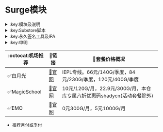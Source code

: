 # Surge模块    

<details>
   <summary>:key:模块及说明</summary>    
   
|:octocat:模块|:link:链接|:pushpin:说明|
|--|--|--|
|:white_check_mark:accuweather解锁|[:link:链接地址](https://raw.githubusercontent.com/deezertidal/shadowrocket-rules/main/modules/accu.module)|天气app
|:white_check_mark:AdBlock|[:link:链接地址](https://raw.githubusercontent.com/deezertidal/shadowrocket-rules/main/modules/AdBlock.module)|整体去广告
|:white_check_mark:alarmy|[:link:链接地址](https://raw.githubusercontent.com/deezertidal/shadowrocket-rules/main/modules/alarmy.module)|使命闹钟
|:white_check_mark:aloha|[:link:链接地址](https://raw.githubusercontent.com/deezertidal/shadowrocket-rules/main/modules/aloha.module)|VPN隐私浏览器
|:white_check_mark:爱美剧|[:link:链接地址](https://raw.githubusercontent.com/deezertidal/shadowrocket-rules/main/modules/amj.module)|影视app 去广告+解锁部分会员功能
|:white_check_mark:Background Eraser|[:link:链接地址](https://raw.githubusercontent.com/deezertidal/shadowrocket-rules/main/modules/aosoft.module)|抠图app
|:white_check_mark:appraven|[:link:链接地址](https://raw.githubusercontent.com/deezertidal/shadowrocket-rules/main/modules/appraven.module)|应用市场
|:white_check_mark:audiomack|[:link:链接地址](https://raw.githubusercontent.com/deezertidal/shadowrocket-rules/main/modules/audiomack.module)|音乐相关app
|:white_check_mark:b612相机|[:link:链接地址](https://raw.githubusercontent.com/deezertidal/shadowrocket-rules/main/modules/b612.module)|相机编辑app
|:white_check_mark:百度云倍速|[:link:链接地址](https://raw.githubusercontent.com/deezertidal/shadowrocket-rules/main/modules/baiducloud.sgmodule)|百度云倍率播放
|:white_check_mark:白描|[:link:链接地址](https://raw.githubusercontent.com/deezertidal/shadowrocket-rules/main/modules/baimiao.module)|OCR扫描app
|:white_check_mark:bazaart|[:link:链接地址](https://raw.githubusercontent.com/deezertidal/shadowrocket-rules/main/modules/bazaart.module)|照片编辑
|:white_check_mark:布丁锁屏|[:link:链接地址](https://raw.githubusercontent.com/deezertidal/shadowrocket-rules/main/modules/bdsp.module)|桌面美化类
|:white_check_mark:bedtime fan|[:link:链接地址](https://raw.githubusercontent.com/deezertidal/shadowrocket-rules/main/modules/bedtime-fan.module)|助眠app
|:white_check_mark:bilibili HD|[:link:链接地址](https://raw.githubusercontent.com/deezertidal/shadowrocket-rules/main/modules/bili.module)|哔哩高清解锁
|:white_check_mark:bilibili NoAD|[:link:链接地址](https://raw.githubusercontent.com/deezertidal/shadowrocket-rules/main/modules/biliad.module)|bilibili去广告
|:white_check_mark:波点音乐|[:link:链接地址](https://raw.githubusercontent.com/deezertidal/shadowrocket-rules/main/modules/Bodian.module)|波点音乐去广告
|:white_check_mark:BOOM|[:link:链接地址](https://raw.githubusercontent.com/deezertidal/shadowrocket-rules/main/modules/boom.module)|音乐均衡器
|:white_check_mark:boxjs|[:link:链接地址](https://raw.githubusercontent.com/deezertidal/shadowrocket-rules/main/modules/boxjs.sgmodule)|含签到脚本
|:white_check_mark:财新文章解锁|[:link:链接地址](https://raw.githubusercontent.com/deezertidal/shadowrocket-rules/main/modules/caixin.module)|财新会员
|:white_check_mark:彩云天气|[:link:链接地址](https://raw.githubusercontent.com/deezertidal/shadowrocket-rules/main/modules/caiyun.module)|彩云天气SVIP
|:white_check_mark:计算器HD|[:link:链接地址](https://raw.githubusercontent.com/deezertidal/shadowrocket-rules/main/modules/calculator.module)|计算器HD会员
|:white_check_mark:扫描全能王|[:link:链接地址](https://raw.githubusercontent.com/deezertidal/shadowrocket-rules/main/modules/camscanner.sgmodule)|扫描全能王会员
|:white_check_mark:克拉壁纸|[:link:链接地址](https://raw.githubusercontent.com/deezertidal/shadowrocket-rules/main/modules/clarity.module)|桌面美化类
|:white_check_mark:colorwidgets|[:link:链接地址](https://raw.githubusercontent.com/deezertidal/shadowrocket-rules/main/modules/colorwidgets.module)|桌面小组件
|:white_check_mark:dailyyoga|[:link:链接地址](https://raw.githubusercontent.com/deezertidal/shadowrocket-rules/main/modules/dailyyoga.module)|每日瑜伽
|:white_check_mark:大蓝鲸|[:link:链接地址](https://raw.githubusercontent.com/deezertidal/shadowrocket-rules/main/modules/dalanjing.module)|视听互动
|:white_check_mark:darkroom|[:link:链接地址](https://raw.githubusercontent.com/deezertidal/shadowrocket-rules/main/modules/darkroom.module)|照片编辑
|❌豆瓣|[:link:链接地址](https://raw.githubusercontent.com/deezertidal/shadowrocket-rules/main/modules/douban.sgmodule)|豆瓣网页播放按钮
|:white_check_mark:读书笔记|[:link:链接地址](https://raw.githubusercontent.com/deezertidal/shadowrocket-rules/main/modules/dsbj.module)|笔记类
|:white_check_mark:第一弹|[:link:链接地址](https://raw.githubusercontent.com/deezertidal/shadowrocket-rules/main/modules/dyd.module)|二次元游戏综合社区
|:white_check_mark:儿哥点点|[:link:链接地址](https://raw.githubusercontent.com/deezertidal/shadowrocket-rules/main/modules/egdd.module)|幼儿类
|:white_check_mark:ellabook|[:link:链接地址](https://raw.githubusercontent.com/deezertidal/shadowrocket-rules/main/modules/ellabook.module)|幼儿类
|:white_check_mark:emby|[:link:链接地址](https://raw.githubusercontent.com/deezertidal/shadowrocket-rules/main/modules/emby.sgmodule)|Emby解锁
|:white_check_mark:emmo|[:link:链接地址](https://raw.githubusercontent.com/deezertidal/shadowrocket-rules/main/modules/emmo.module)|笔记类
|:white_check_mark:fabulous|[:link:链接地址](https://raw.githubusercontent.com/deezertidal/shadowrocket-rules/main/modules/fabulous.module)|健康类
|:white_check_mark:番茄小说|[:link:链接地址](https://raw.githubusercontent.com/deezertidal/shadowrocket-rules/main/modules/fanqie.module)|番茄小说去广告
|:white_check_mark:fantastical|[:link:链接地址](https://raw.githubusercontent.com/deezertidal/shadowrocket-rules/main/modules/fantastical.module)|日历类
|:white_check_mark:fimo|[:link:链接地址](https://raw.githubusercontent.com/deezertidal/shadowrocket-rules/main/modules/fimo.module)|相机类
|:white_check_mark:ft中文网|[:link:链接地址](https://raw.githubusercontent.com/deezertidal/shadowrocket-rules/main/modules/ft.module)|财经类
|:white_check_mark:grammarly|[:link:链接地址](https://raw.githubusercontent.com/deezertidal/shadowrocket-rules/main/modules/grammarly.module)|外语类
|:white_check_mark:grow|[:link:链接地址](https://raw.githubusercontent.com/deezertidal/shadowrocket-rules/main/modules/grow.module)|健康类
|:white_check_mark:烘焙小屋|[:link:链接地址](https://raw.githubusercontent.com/deezertidal/shadowrocket-rules/main/modules/hbxw.module)|食谱类
|:white_check_mark:京东历史价格|[:link:链接地址](https://raw.githubusercontent.com/deezertidal/shadowrocket-rules/main/modules/HistoryPrice.sgmodule)|展开商品名查看历史价格
|:white_check_mark:海豚记账本|[:link:链接地址](https://raw.githubusercontent.com/deezertidal/shadowrocket-rules/main/modules/htjzb.module)|账目类
|:white_check_mark:hyperweb|[:link:链接地址](https://raw.githubusercontent.com/deezertidal/shadowrocket-rules/main/modules/hyperweb.module)|多合一浏览器扩展
|:white_check_mark:ilovepdf|[:link:链接地址](https://raw.githubusercontent.com/deezertidal/shadowrocket-rules/main/modules/ilovepdf.module)|PDF编辑
|:white_check_mark:imuseum|[:link:链接地址](https://raw.githubusercontent.com/deezertidal/shadowrocket-rules/main/modules/imuseum.module)|艺术类
|:white_check_mark:invideo|[:link:链接地址](https://raw.githubusercontent.com/deezertidal/shadowrocket-rules/main/modules/invideo.module)|视频编辑
|:white_check_mark:jibjab|[:link:链接地址](https://raw.githubusercontent.com/deezertidal/shadowrocket-rules/main/modules/jibjab.module)|图片恶搞
|:white_check_mark:句读|[:link:链接地址](https://raw.githubusercontent.com/deezertidal/shadowrocket-rules/main/modules/judou.module)|文学类
|:white_check_mark:kika|[:link:链接地址](https://raw.githubusercontent.com/deezertidal/shadowrocket-rules/main/modules/kika.module)|输入法
|:white_check_mark:酷我音乐|[:link:链接地址](https://raw.githubusercontent.com/deezertidal/shadowrocket-rules/main/modules/kuwo-unlock.sgmodule)|酷我音乐解锁
|:white_check_mark:lightroom|[:link:链接地址](https://raw.githubusercontent.com/deezertidal/shadowrocket-rules/main/modules/lightroom.module)|照片编辑
|:white_check_mark:流利说·阅读|[:link:链接地址](https://raw.githubusercontent.com/deezertidal/shadowrocket-rules/main/modules/lls.module)|外语类
|:white_check_mark:螺蛳大语文|[:link:链接地址](https://raw.githubusercontent.com/deezertidal/shadowrocket-rules/main/modules/lsdyw.module)|学习类
|:white_check_mark:免耽漫画|[:link:链接地址](https://raw.githubusercontent.com/deezertidal/shadowrocket-rules/main/modules/mdmanhua.module)|漫画类
|:white_check_mark:美篇|[:link:链接地址](https://raw.githubusercontent.com/deezertidal/shadowrocket-rules/main/modules/meipian.module)|交友类
|:white_check_mark:meistertask|[:link:链接地址](https://raw.githubusercontent.com/deezertidal/shadowrocket-rules/main/modules/meistertask.module)|任务管理
|:white_check_mark:美图秀秀|[:link:链接地址](https://raw.githubusercontent.com/deezertidal/shadowrocket-rules/main/modules/meituxx.module)|美图秀秀解锁会员
|:white_check_mark:漫画台|[:link:链接地址](https://raw.githubusercontent.com/deezertidal/shadowrocket-rules/main/modules/mht.module)|小程序解锁
|:white_check_mark:mix-camera|[:link:链接地址](https://raw.githubusercontent.com/deezertidal/shadowrocket-rules/main/modules/mix-camera.module)|相机类
|:white_check_mark:马卡龙玩图|[:link:链接地址](https://raw.githubusercontent.com/deezertidal/shadowrocket-rules/main/modules/mklwt.module)|照片编辑
|:white_check_mark:mojo|[:link:链接地址](https://raw.githubusercontent.com/deezertidal/shadowrocket-rules/main/modules/mojo.module)|创意模板
|:white_check_mark:molycam|[:link:链接地址](https://raw.githubusercontent.com/deezertidal/shadowrocket-rules/main/modules/molycam.module)|相机类
|:white_check_mark:musixmatch|[:link:链接地址](https://raw.githubusercontent.com/deezertidal/shadowrocket-rules/main/modules/musixmatch.module)|音乐类
|:white_check_mark:myfitnesspal|[:link:链接地址](https://raw.githubusercontent.com/deezertidal/shadowrocket-rules/main/modules/myfitnesspal.module)|健康类
|:white_check_mark:myplate|[:link:链接地址](https://raw.githubusercontent.com/deezertidal/shadowrocket-rules/main/modules/myplate.module)|健康类
|:white_check_mark:netflix_rating|[:link:链接地址](https://raw.githubusercontent.com/deezertidal/shadowrocket-rules/main/modules/netflix_rating.sgmodule)|奈飞显示豆瓣评分
|:white_check_mark:nicegram|[:link:链接地址](https://raw.githubusercontent.com/deezertidal/shadowrocket-rules/main/modules/nicegram.module)|nicegram会员解锁
|:white_check_mark:notability|[:link:链接地址](https://raw.githubusercontent.com/deezertidal/shadowrocket-rules/main/modules/notability.module)|笔记类
|:white_check_mark:Now冥想|[:link:链接地址](https://raw.githubusercontent.com/deezertidal/shadowrocket-rules/main/modules/now.module)|助眠app
|:white_check_mark:奶由壁纸|[:link:链接地址](https://raw.githubusercontent.com/deezertidal/shadowrocket-rules/main/modules/nybz.module)|桌面美化类
|:white_check_mark:oldroll|[:link:链接地址](https://raw.githubusercontent.com/deezertidal/shadowrocket-rules/main/modules/oldroll.module)|相机类
|:white_check_mark:peak|[:link:链接地址](https://raw.githubusercontent.com/deezertidal/shadowrocket-rules/main/modules/peak.module)|益智类
|:white_check_mark:配音秀|[:link:链接地址](https://raw.githubusercontent.com/deezertidal/shadowrocket-rules/main/modules/peiyinxiu.module)|配音
|:white_check_mark:photomath|[:link:链接地址](https://raw.githubusercontent.com/deezertidal/shadowrocket-rules/main/modules/photomath.module)|学习类
|:white_check_mark:photoshop Express|[:link:链接地址](https://raw.githubusercontent.com/deezertidal/shadowrocket-rules/main/modules/photoshop.module)|PS
|:white_check_mark:piccollage|[:link:链接地址](https://raw.githubusercontent.com/deezertidal/shadowrocket-rules/main/modules/piccollage.module)|照片编辑
|:white_check_mark:picsart|[:link:链接地址](https://raw.githubusercontent.com/deezertidal/shadowrocket-rules/main/modules/picsart.module)|照片编辑
|:white_check_mark:pillow|[:link:链接地址](https://raw.githubusercontent.com/deezertidal/shadowrocket-rules/main/modules/pillow.module)|健康类
|:white_check_mark:pixelcut|[:link:链接地址](https://raw.githubusercontent.com/deezertidal/shadowrocket-rules/main/modules/pixelcut.module)|照片编辑
|:white_check_mark:pocket lists|[:link:链接地址](https://raw.githubusercontent.com/deezertidal/shadowrocket-rules/main/modules/pocketlists.module)|口袋清单
|:white_check_mark:polarr|[:link:链接地址](https://raw.githubusercontent.com/deezertidal/shadowrocket-rules/main/modules/polarr.module)|照片编辑
|:white_check_mark:皮皮虾|[:link:链接地址](https://raw.githubusercontent.com/deezertidal/shadowrocket-rules/main/modules/ppx.module)|皮皮虾去广告
|:white_check_mark:起伏|[:link:链接地址](https://raw.githubusercontent.com/deezertidal/shadowrocket-rules/main/modules/qifu.module)|助眠app
|:white_check_mark:七猫小说|[:link:链接地址](https://raw.githubusercontent.com/deezertidal/shadowrocket-rules/main/modules/qmxs.module)|七猫小说解锁
|:white_check_mark:多重搜索|[:link:链接地址](https://raw.githubusercontent.com/deezertidal/shadowrocket-rules/main/modules/multisearch.module)|使用方法见模块说明
|:white_check_mark:人人视频|[:link:链接地址](https://raw.githubusercontent.com/deezertidal/shadowrocket-rules/main/modules/rrsp.module)|人人视频/多多视频去广告
|:white_check_mark:时光手账|[:link:链接地址](https://raw.githubusercontent.com/deezertidal/shadowrocket-rules/main/modules/sgsz.module)|笔记类
|:white_check_mark:shadowlinkVPN|[:link:链接地址](https://raw.githubusercontent.com/deezertidal/shadowrocket-rules/main/modules/shadowlinkVPN.module)|解锁VIP节点
|:white_check_mark:smallpdf|[:link:链接地址](https://raw.githubusercontent.com/deezertidal/shadowrocket-rules/main/modules/smallpdf.module)|PDF编辑
|:white_check_mark:石墨文档|[:link:链接地址](https://raw.githubusercontent.com/deezertidal/shadowrocket-rules/main/modules/smwd.module)|石墨文档解锁
|:white_check_mark:少年得到|[:link:链接地址](https://raw.githubusercontent.com/deezertidal/shadowrocket-rules/main/modules/sndd.module)|少年得到解锁
|:white_check_mark:soundcloud|[:link:链接地址](https://raw.githubusercontent.com/deezertidal/shadowrocket-rules/main/modules/soundcloud.module)|解锁soundcloud Go+
|:white_check_mark:spotify|[:link:链接地址](https://raw.githubusercontent.com/deezertidal/shadowrocket-rules/main/modules/spotifyVIP.module)|spotify 部分解锁 不能设置超高音质
|:white_check_mark:去开屏广告|[:link:链接地址](https://raw.githubusercontent.com/deezertidal/shadowrocket-rules/main/modules/startingad.module)|去开屏广告
|:white_check_mark:substore|[:link:链接地址](https://raw.githubusercontent.com/deezertidal/shadowrocket-rules/main/modules/substore.sgmodule)|订阅节点过滤/整合/修改/同步
|:white_check_mark:symbolab|[:link:链接地址](https://raw.githubusercontent.com/deezertidal/shadowrocket-rules/main/modules/symbolab.module)|数学解答
|:white_check_mark:tangerine|[:link:链接地址](https://raw.githubusercontent.com/deezertidal/shadowrocket-rules/main/modules/tangerine.module)|银行类
|:white_check_mark:tenpercent|[:link:链接地址](https://raw.githubusercontent.com/deezertidal/shadowrocket-rules/main/modules/tenpercent.module)|健康类
|:white_check_mark:迅雷|[:link:链接地址](https://raw.githubusercontent.com/deezertidal/shadowrocket-rules/main/modules/thunder.module)|迅雷会员
|❌TidalPlus|[:link:链接地址](https://raw.githubusercontent.com/deezertidal/shadowrocket-rules/main/modules/TidalPlus.sgmodule)|失效
|:white_check_mark:tok cam|[:link:链接地址](https://raw.githubusercontent.com/deezertidal/shadowrocket-rules/main/modules/tokcam.module)|相机类
|:white_check_mark:图图记账|[:link:链接地址](https://raw.githubusercontent.com/deezertidal/shadowrocket-rules/main/modules/tutu.module)|账目类
|:white_check_mark:vista看天下|[:link:链接地址](https://raw.githubusercontent.com/deezertidal/shadowrocket-rules/main/modules/vista.module)|vista看天下会员
|:white_check_mark:vsco|[:link:链接地址](https://raw.githubusercontent.com/deezertidal/shadowrocket-rules/main/modules/vsco.module)|照片编辑
|:white_check_mark:wallcraft|[:link:链接地址](https://raw.githubusercontent.com/deezertidal/shadowrocket-rules/main/modules/wallcraft.module)|桌面美化类
|:white_check_mark:豌豆清单|[:link:链接地址](https://raw.githubusercontent.com/deezertidal/shadowrocket-rules/main/modules/wdqd.module)|清单类
|:white_check_mark:微信公众号去广告|[:link:链接地址](https://raw.githubusercontent.com/deezertidal/shadowrocket-rules/main/modules/wechatad.module)|微信公众号去广告
|:white_check_mark:微博去广告|[:link:链接地址](https://raw.githubusercontent.com/deezertidal/shadowrocket-rules/main/modules/weiboad.module)|微博去广告
|:white_check_mark:workout for women|[:link:链接地址](https://raw.githubusercontent.com/deezertidal/shadowrocket-rules/main/modules/wfw.module)|健康类
|:white_check_mark:widgetsmith|[:link:链接地址](https://raw.githubusercontent.com/deezertidal/shadowrocket-rules/main/modules/widgetsmith.module)|小组件
|:white_check_mark:万能变声器|[:link:链接地址](https://raw.githubusercontent.com/deezertidal/shadowrocket-rules/main/modules/wnbsq.module)|万能变声器
|:white_check_mark:网易蜗牛读书|[:link:链接地址](https://raw.githubusercontent.com/deezertidal/shadowrocket-rules/main/modules/wnds.module)|蜗牛读书解锁
|:white_check_mark:WPS|[:link:链接地址](https://raw.githubusercontent.com/deezertidal/shadowrocket-rules/main/modules/WPS.module)|wps解锁会员
|:white_check_mark:西窗烛|[:link:链接地址](https://raw.githubusercontent.com/deezertidal/shadowrocket-rules/main/modules/xcz.module)|西窗烛解锁
|:white_check_mark:小影|[:link:链接地址](https://raw.githubusercontent.com/deezertidal/shadowrocket-rules/main/modules/xiaoying.module)|小影解锁
|:white_check_mark:香蕉视频|[:link:链接地址](https://raw.githubusercontent.com/deezertidal/shadowrocket-rules/main/modules/xjsp.module)|不知道
|:white_check_mark:xmind思维导图|[:link:链接地址](https://raw.githubusercontent.com/deezertidal/shadowrocket-rules/main/modules/xmind.module)|xmind思维导图解锁
|:white_check_mark:喜马拉雅去广告|[:link:链接地址](https://raw.githubusercontent.com/deezertidal/shadowrocket-rules/main/modules/xmlyad.module)|喜马拉雅去广告
|:white_check_mark:小习惯|[:link:链接地址](https://raw.githubusercontent.com/deezertidal/shadowrocket-rules/main/modules/xxg.module)|自律类
|:white_check_mark:新语听书|[:link:链接地址](https://raw.githubusercontent.com/deezertidal/shadowrocket-rules/main/modules/xyts.module)|阅读类
|:white_check_mark:有道云笔记|[:link:链接地址](https://raw.githubusercontent.com/deezertidal/shadowrocket-rules/main/modules/ydybj.module)|有道云笔记解锁
|:white_check_mark:亦飞GIF|[:link:链接地址](https://raw.githubusercontent.com/deezertidal/shadowrocket-rules/main/modules/yifeigif.module)|照片编辑
|:white_check_mark:一甜相机|[:link:链接地址](https://raw.githubusercontent.com/deezertidal/shadowrocket-rules/main/modules/yitian.module)|一甜相机解锁
|:white_check_mark:一言|[:link:链接地址](https://raw.githubusercontent.com/deezertidal/shadowrocket-rules/main/modules/yiyan.module)|一言解锁
|:white_check_mark:youtube去广告|[:link:链接地址](https://raw.githubusercontent.com/deezertidal/shadowrocket-rules/main/modules/YouTubeAd.sgmodule)|不适合最新版
|:white_check_mark:云听|[:link:链接地址](https://raw.githubusercontent.com/deezertidal/shadowrocket-rules/main/modules/yunting.module)|云听解锁
|:white_check_mark:语文趣配音|[:link:链接地址](https://raw.githubusercontent.com/deezertidal/shadowrocket-rules/main/modules/ywqpy.module)|配音类
|:white_check_mark:斑马海报|[:link:链接地址](https://raw.githubusercontent.com/deezertidal/shadowrocket-rules/main/modules/zebra.module)|设计类
|:white_check_mark:知乎去广告|[:link:链接地址](https://raw.githubusercontent.com/deezertidal/shadowrocket-rules/main/modules/ZhihuBlock.sgmodule)|知乎去广告
|:white_check_mark:知乎优化|[:link:链接地址](https://raw.githubusercontent.com/deezertidal/shadowrocket-rules/main/modules/ZhihuOpt.sgmodule)|知乎优化
|:white_check_mark:纸条|[:link:链接地址](https://raw.githubusercontent.com/deezertidal/shadowrocket-rules/main/modules/zhitiao.module)|作文素材
|:white_check_mark:指尖时光|[:link:链接地址](https://raw.githubusercontent.com/deezertidal/shadowrocket-rules/main/modules/zjsg.module)|日程管理
|:white_check_mark:知音漫客|[:link:链接地址](https://raw.githubusercontent.com/deezertidal/shadowrocket-rules/main/modules/zymk.module)|知音漫客解锁
|:white_check_mark:Spotify歌词翻译|[:link:链接地址](https://raw.githubusercontent.com/deezertidal/shadowrocket-rules/main/modules/spotify_lyric.module)|需申请百度翻译API 教程在模块内
|:white_check_mark:NFC门禁卡公交卡|[:link:链接地址](https://raw.githubusercontent.com/deezertidal/shadowrocket-rules/main/modules/nfc.module)|NFC功能类
|:white_check_mark:搜图神器|[:link:链接地址](https://raw.githubusercontent.com/deezertidal/shadowrocket-rules/main/modules/stsq.module)|解锁VIP功能
|:white_check_mark:彩云天气通知任务|[:link:链接地址](https://raw.githubusercontent.com/deezertidal/shadowrocket-rules/main/modules/caiyun_cron.module)|天气通知，需搭配BOXJS使用
|:white_check_mark:Calm解锁|[:link:链接地址](https://raw.githubusercontent.com/deezertidal/shadowrocket-rules/main/modules/calm.module)|健康类
|:white_check_mark:HTTPS抓包|[:link:链接地址](https://raw.githubusercontent.com/deezertidal/shadowrocket-rules/main/modules/https.module)|抓包工具
|:white_check_mark:SSA丝社|[:link:链接地址](https://raw.githubusercontent.com/deezertidal/shadowrocket-rules/main/modules/ssa.module)|不知道
|:white_check_mark:小小优趣|[:link:链接地址](https://raw.githubusercontent.com/deezertidal/shadowrocket-rules/main/modules/xxyq.module)|儿童类
|:white_check_mark:幻影相册|[:link:链接地址](https://raw.githubusercontent.com/deezertidal/shadowrocket-rules/main/modules/hyxc.module)|照片编辑
|:white_check_mark:精塾国学|[:link:链接地址](https://raw.githubusercontent.com/deezertidal/shadowrocket-rules/main/modules/jsgx.module)|学习类
|:white_check_mark:PrettyUp|[:link:链接地址](https://raw.githubusercontent.com/deezertidal/shadowrocket-rules/main/modules/prettyup.module)|视频美化
|:white_check_mark:微博lite去广告|[:link:链接地址](https://raw.githubusercontent.com/deezertidal/shadowrocket-rules/main/modules/weibolitead.module)|微博轻享版去广告
|:white_check_mark:BILI自动地区|[:link:链接地址](https://raw.githubusercontent.com/deezertidal/shadowrocket-rules/main/modules/bili-region.module)|bili自动地区
|:white_check_mark:影视双字幕项目|[:link:链接地址](https://github.com/DualSubs/DualSubs)|包含youtube,appleTV,hbo等
|:white_check_mark:iRingo项目|[:link:链接地址](https://github.com/VirgilClyne/iRingo)|解锁完整的Apple功能和集成服务
|:white_check_mark:CUBOX|[:link:链接地址](https://raw.kgithub.com/deezertidal/shadowrocket-rules/main/modules/cubox.sgmodule)|文件收集整理
|:white_check_mark:pandora|[:link:链接地址](https://raw.githubusercontent.com/deezertidal/shadowrocket-rules/main/modules/pandora.module)|订阅管理
|:white_check_mark:微信阅读积分兑换|[:link:链接地址](https://raw.githubusercontent.com/deezertidal/shadowrocket-rules/main/modules/wechatread.module)|请查阅脚本内教程
|:white_check_mark:来音智能陪练|[:link:链接地址](https://raw.githubusercontent.com/deezertidal/shadowrocket-rules/main/modules/ly.module)|音乐训练
|:white_check_mark:熊掌记|[:link:链接地址](https://raw.githubusercontent.com/deezertidal/shadowrocket-rules/main/modules/xzj.module)|笔记类
|❌Notboring|[:link:链接地址](https://raw.githubusercontent.com/deezertidal/shadowrocket-rules/main/modules/notboring.module)|解锁天气 闹钟 习惯
|:white_check_mark:如期|[:link:链接地址](https://raw.githubusercontent.com/deezertidal/shadowrocket-rules/main/modules/rq.module)|扫码
|:white_check_mark:CEO周课|[:link:链接地址](https://raw.githubusercontent.com/deezertidal/shadowrocket-rules/main/modules/ceo.module)|CEO周课
|:white_check_mark:Fileball|[:link:链接地址](https://raw.githubusercontent.com/deezertidal/shadowrocket-rules/main/modules/fileball.module)|文件管理
|:white_check_mark:1blocker|[:link:链接地址](https://raw.githubusercontent.com/deezertidal/shadowrocket-rules/main/modules/1blocker.module)|浏览器广告屏蔽
|:white_check_mark:AI换脸秀|[:link:链接地址](https://raw.githubusercontent.com/deezertidal/shadowrocket-rules/main/modules/ai.module)|换脸app
|:white_check_mark:proknockout|[:link:链接地址](https://raw.githubusercontent.com/deezertidal/shadowrocket-rules/main/modules/proknockout.module)|P图
|:white_check_mark:青柠海报|[:link:链接地址](https://raw.githubusercontent.com/deezertidal/shadowrocket-rules/main/modules/qnhb.module)|海报设计
|:white_check_mark:Faintv|[:link:链接地址](https://raw.githubusercontent.com/deezertidal/shadowrocket-rules/main/modules/faintv.module)|视频类
|:white_check_mark:微信听书|[:link:链接地址](https://raw.githubusercontent.com/deezertidal/shadowrocket-rules/main/modules/wxts.module)|听书
|:white_check_mark:人民日报去广告|[:link:链接地址](https://raw.githubusercontent.com/deezertidal/shadowrocket-rules/main/modules/rmrb.module)|人民日报
|:white_check_mark:爱企查|[:link:链接地址](https://raw.githubusercontent.com/deezertidal/shadowrocket-rules/main/modules/aqc.module)|爱企查
|:white_check_mark:微信读书免费卡解锁|[:link:链接地址](https://raw.githubusercontent.com/deezertidal/shadowrocket-rules/main/modules/wxds.module)|阅读类
|:white_check_mark:chic|[:link:链接地址](https://raw.githubusercontent.com/deezertidal/shadowrocket-rules/main/modules/chic.module)|相机类
|:white_check_mark:有道词典|[:link:链接地址](https://raw.githubusercontent.com/deezertidal/shadowrocket-rules/main/modules/ydcd.module)|翻译类
|:white_check_mark:一路听天下|[:link:链接地址](https://raw.githubusercontent.com/deezertidal/shadowrocket-rules/main/modules/ylttx.module)|一路听天下
|:white_check_mark:网速测试大师|[:link:链接地址](https://raw.githubusercontent.com/deezertidal/shadowrocket-rules/main/modules/wscsds.module)|测速
|:white_check_mark:网速管家|[:link:链接地址](https://raw.githubusercontent.com/deezertidal/shadowrocket-rules/main/modules/wsgj.module)|测速
|:white_check_mark:EFEKT美易|[:link:链接地址](https://raw.githubusercontent.com/deezertidal/shadowrocket-rules/main/modules/efekt.module)|视频特效
|:white_check_mark:WPS稻壳会员|[:link:链接地址](https://raw.githubusercontent.com/deezertidal/shadowrocket-rules/main/modules/doc.module)|文档编辑
|:white_check_mark:米克锁屏|[:link:链接地址](https://raw.githubusercontent.com/deezertidal/shadowrocket-rules/main/modules/mksp.module)|桌面美化
|:white_check_mark:阿布睡前故事|[:link:链接地址](https://raw.githubusercontent.com/deezertidal/shadowrocket-rules/main/modules/absqgs.module)|儿童类
|:white_check_mark:collart|[:link:链接地址](https://raw.githubusercontent.com/deezertidal/shadowrocket-rules/main/modules/collart.module)|照片编辑
|:white_check_mark:博商小麦|[:link:链接地址](https://raw.githubusercontent.com/deezertidal/shadowrocket-rules/main/modules/bsxm.module)|学习类
|:white_check_mark:MEMRISE|[:link:链接地址](https://raw.githubusercontent.com/deezertidal/shadowrocket-rules/main/modules/memrise.module)|外语学习
|:white_check_mark:堆糖|[:link:链接地址](https://raw.githubusercontent.com/deezertidal/shadowrocket-rules/main/modules/duitang.module)|桌面美化
|:white_check_mark:Flomo|[:link:链接地址](https://raw.githubusercontent.com/deezertidal/shadowrocket-rules/main/modules/flomo.module)|笔记类
|:white_check_mark:APTV|[:link:链接地址](https://raw.githubusercontent.com/deezertidal/shadowrocket-rules/main/modules/aptv.module)|文件存储
|:white_check_mark:香哈菜谱大全|[:link:链接地址](https://raw.githubusercontent.com/deezertidal/shadowrocket-rules/main/modules/cp.module)|菜谱
|:white_check_mark:长相思|[:link:链接地址](https://raw.githubusercontent.com/deezertidal/shadowrocket-rules/main/modules/cxs.module)|学习类
|:white_check_mark:电子请柬制作|[:link:链接地址](https://raw.githubusercontent.com/deezertidal/shadowrocket-rules/main/modules/dzqj.module)|设计类
|:white_check_mark:黄油相机|[:link:链接地址](https://raw.githubusercontent.com/deezertidal/shadowrocket-rules/main/modules/hyxj.module)|相机类
|:white_check_mark:Lingokids|[:link:链接地址](https://raw.githubusercontent.com/deezertidal/shadowrocket-rules/main/modules/lingokids.module)|幼儿学习类
|:white_check_mark:百度文库|[:link:链接地址](https://raw.githubusercontent.com/deezertidal/shadowrocket-rules/main/modules/bdwk.module)|阅读权限解锁
|:white_check_mark:Craft|[:link:链接地址](https://raw.githubusercontent.com/deezertidal/shadowrocket-rules/main/modules/craft.module)|文档类
|:white_check_mark:Panda小组件|[:link:链接地址](https://raw.githubusercontent.com/deezertidal/shadowrocket-rules/main/modules/panda.module)|桌面美化
|:white_check_mark:Keep|[:link:链接地址](https://raw.githubusercontent.com/deezertidal/shadowrocket-rules/main/modules/keep.module)|健身类
|:white_check_mark:Documents|[:link:链接地址](https://raw.githubusercontent.com/deezertidal/shadowrocket-rules/main/modules/documents.module)|文件管理
|:white_check_mark:Planny|[:link:链接地址](https://raw.githubusercontent.com/deezertidal/shadowrocket-rules/main/modules/planny.module)|任务计划
|:white_check_mark:Ego Reader|[:link:链接地址](https://raw.githubusercontent.com/deezertidal/shadowrocket-rules/main/modules/ego.module)|RSS阅读器
|:white_check_mark:极速扫描仪|[:link:链接地址](https://raw.githubusercontent.com/deezertidal/shadowrocket-rules/main/modules/jssmy.module)|扫描
|:white_check_mark:指尖笔记|[:link:链接地址](https://raw.githubusercontent.com/deezertidal/shadowrocket-rules/main/modules/zjbj.module)|笔记
|:white_check_mark:钱迹|[:link:链接地址](https://raw.githubusercontent.com/deezertidal/shadowrocket-rules/main/modules/qj.module)|记账
|:white_check_mark:Agenda|[:link:链接地址](https://raw.githubusercontent.com/deezertidal/shadowrocket-rules/main/modules/agenda.module)|笔记
|:white_check_mark:即刻运动|[:link:链接地址](https://raw.githubusercontent.com/deezertidal/shadowrocket-rules/main/modules/agenda.module)|健身类
|:white_check_mark:Day One|[:link:链接地址](https://raw.githubusercontent.com/deezertidal/shadowrocket-rules/main/modules/dayone.module)|日记类
|:white_check_mark:Usage|[:link:链接地址](https://raw.githubusercontent.com/deezertidal/shadowrocket-rules/main/modules/usage.module)|小组件
|:white_check_mark:谜底时钟|[:link:链接地址](https://raw.githubusercontent.com/deezertidal/shadowrocket-rules/main/modules/mdsz.module)|日历小组件
|:white_check_mark:MoneyThings|[:link:链接地址](https://raw.githubusercontent.com/deezertidal/shadowrocket-rules/main/modules/moneythings.module)|钱包类
|:white_check_mark:手机扫描仪|[:link:链接地址](https://raw.githubusercontent.com/deezertidal/shadowrocket-rules/main/modules/sjsmy.module)|扫描
|:white_check_mark:Sorted|[:link:链接地址](https://raw.githubusercontent.com/deezertidal/shadowrocket-rules/main/modules/sorted.module)|日历
|:white_check_mark:尽简衣橱|[:link:链接地址](https://raw.githubusercontent.com/deezertidal/shadowrocket-rules/main/modules/jjyc.module)|衣橱管理
|:white_check_mark:看理想|[:link:链接地址](https://raw.githubusercontent.com/deezertidal/shadowrocket-rules/main/modules/klx.module)|媒体类
|:white_check_mark:目标地图|[:link:链接地址](https://raw.githubusercontent.com/deezertidal/shadowrocket-rules/main/modules/mbdt.module)|任务管理类
|:white_check_mark:拼图酱|[:link:链接地址](https://raw.githubusercontent.com/deezertidal/shadowrocket-rules/main/modules/ptj.module)|图片编辑
|:white_check_mark:向日葵阅读|[:link:链接地址](https://raw.githubusercontent.com/deezertidal/shadowrocket-rules/main/modules/xrk.module)|阅读类
|:white_check_mark:卡片日记|[:link:链接地址](https://raw.githubusercontent.com/deezertidal/shadowrocket-rules/main/modules/kprj.module)|日记类
|:white_check_mark:莉景天气|[:link:链接地址](https://raw.githubusercontent.com/deezertidal/shadowrocket-rules/main/modules/ljtq.module)|天气类
|:white_check_mark:Motivation|[:link:链接地址](https://raw.githubusercontent.com/deezertidal/shadowrocket-rules/main/modules/motivation.module)|组件类
|:white_check_mark:PDF Viewer|[:link:链接地址](https://raw.githubusercontent.com/deezertidal/shadowrocket-rules/main/modules/pdfviewer.module)|文档编辑
|:white_check_mark:Percento|[:link:链接地址](https://raw.githubusercontent.com/deezertidal/shadowrocket-rules/main/modules/percento.module)|账目管理
|:white_check_mark:Pixelance|[:link:链接地址](https://raw.githubusercontent.com/deezertidal/shadowrocket-rules/main/modules/pixelance.module)|图片编辑
|:white_check_mark:Retake|[:link:链接地址](https://raw.githubusercontent.com/deezertidal/shadowrocket-rules/main/modules/retake.module)|照片修复
|:white_check_mark:色采|[:link:链接地址](https://raw.githubusercontent.com/deezertidal/shadowrocket-rules/main/modules/sc.module)|图片编辑
|:white_check_mark:闪萌表情|[:link:链接地址](https://raw.githubusercontent.com/deezertidal/shadowrocket-rules/main/modules/smbq.module)|表情类
|:white_check_mark:音频剪辑|[:link:链接地址](https://raw.githubusercontent.com/deezertidal/shadowrocket-rules/main/modules/ypjj.module)|音频剪辑
|:white_check_mark:Varlens|[:link:链接地址](https://raw.githubusercontent.com/deezertidal/shadowrocket-rules/main/modules/varlens.module)|相机类
|:white_check_mark:一木记账|[:link:链接地址](https://raw.githubusercontent.com/deezertidal/shadowrocket-rules/main/modules/ymjz.module)|记账类
|:white_check_mark:Drafts|[:link:链接地址](https://raw.githubusercontent.com/deezertidal/shadowrocket-rules/main/modules/drafts.module)|文档编辑类
|:white_check_mark:叮叮水印相机|[:link:链接地址](https://raw.githubusercontent.com/deezertidal/shadowrocket-rules/main/modules/ddsyxj.module)|相机类
|:white_check_mark:Emote|[:link:链接地址](https://raw.githubusercontent.com/deezertidal/shadowrocket-rules/main/modules/emote.module)|表情类
|:white_check_mark:灵敢足迹|[:link:链接地址](https://raw.githubusercontent.com/deezertidal/shadowrocket-rules/main/modules/lgzj.module)|旅行类
|:white_check_mark:7分钟HIIT运动|[:link:链接地址](https://raw.githubusercontent.com/deezertidal/shadowrocket-rules/main/modules/seven.module)|健康类
|:white_check_mark:私密相册管家|[:link:链接地址](https://raw.githubusercontent.com/deezertidal/shadowrocket-rules/main/modules/smxcgj.module)|相册
|:white_check_mark:FitnessView|[:link:链接地址](https://raw.githubusercontent.com/deezertidal/shadowrocket-rules/main/modules/fnv.module)|健康类
|:white_check_mark:TODO清单|[:link:链接地址](https://raw.githubusercontent.com/deezertidal/shadowrocket-rules/main/modules/todo.module)|计划任务类
|:white_check_mark:淘票票评分|[:link:链接地址](https://raw.githubusercontent.com/deezertidal/shadowrocket-rules/main/modules/tpp.module)|支付宝内淘票票评分
|:white_check_mark:天天豆|[:link:链接地址](https://raw.githubusercontent.com/deezertidal/shadowrocket-rules/main/modules/ttd.module)|日记类
|:white_check_mark:咖映|[:link:链接地址](https://raw.githubusercontent.com/deezertidal/shadowrocket-rules/main/modules/ky.module)|直播类
|:white_check_mark:VCUS|[:link:链接地址](https://raw.githubusercontent.com/deezertidal/shadowrocket-rules/main/modules/vcus.module)|视频编辑
|:white_check_mark:傲软PDF编辑|[:link:链接地址](https://raw.githubusercontent.com/deezertidal/shadowrocket-rules/main/modules/arpdfbj.module)|PDF编辑
|:white_check_mark:傲软投屏|[:link:链接地址](https://raw.githubusercontent.com/deezertidal/shadowrocket-rules/main/modules/artp.module)|投屏
|:white_check_mark:幻休|[:link:链接地址](https://raw.githubusercontent.com/deezertidal/shadowrocket-rules/main/modules/hx.module)|助眠APP
|:white_check_mark:绘影字幕|[:link:链接地址](https://raw.githubusercontent.com/deezertidal/shadowrocket-rules/main/modules/hyzm.module)|字幕app
|:white_check_mark:汇中考|[:link:链接地址](https://raw.githubusercontent.com/deezertidal/shadowrocket-rules/main/modules/hzk.module)|学习类
|:white_check_mark:iScreen|[:link:链接地址](https://raw.githubusercontent.com/deezertidal/shadowrocket-rules/main/modules/iscreen.module)|桌面美化类
|:white_check_mark:小组件盒子|[:link:链接地址](https://raw.githubusercontent.com/deezertidal/shadowrocket-rules/main/modules/xzjhz.module)|桌面美化类
|:white_check_mark:佐糖|[:link:链接地址](https://raw.githubusercontent.com/deezertidal/shadowrocket-rules/main/modules/zt.module)|图片处理
|:white_check_mark:飞鱼计划|[:link:链接地址](https://raw.githubusercontent.com/deezertidal/shadowrocket-rules/main/modules/fyjh.module)|生活记录工具
|:white_check_mark:过期啦|[:link:链接地址](https://raw.githubusercontent.com/deezertidal/shadowrocket-rules/main/modules/gql.module)|保质期提醒
|:white_check_mark:乃糖小组件|[:link:链接地址](https://raw.githubusercontent.com/deezertidal/shadowrocket-rules/main/modules/nt.module)|桌面美化类
|:white_check_mark:一书一课|[:link:链接地址](https://raw.githubusercontent.com/deezertidal/shadowrocket-rules/main/modules/ysyk.module)|学习类
|:white_check_mark:充电助手|[:link:链接地址](https://raw.githubusercontent.com/deezertidal/shadowrocket-rules/main/modules/cdzs.module)|电池助手
|:white_check_mark:电视家|[:link:链接地址](https://raw.githubusercontent.com/deezertidal/shadowrocket-rules/main/modules/dsj.module)|视频媒体
|:white_check_mark:Endel|[:link:链接地址](https://raw.githubusercontent.com/deezertidal/shadowrocket-rules/main/modules/dsj.module)|助眠类
|:white_check_mark:格至日记|[:link:链接地址](https://raw.githubusercontent.com/deezertidal/shadowrocket-rules/main/modules/gzrj.module)|日记类
|:white_check_mark:高德地图去广告|[:link:链接地址](https://raw.githubusercontent.com/deezertidal/shadowrocket-rules/main/modules/gddt.module)|地图
|:white_check_mark:好事发生|[:link:链接地址](https://raw.githubusercontent.com/deezertidal/shadowrocket-rules/main/modules/hsfs.module)|日记类
|:white_check_mark:简讯|[:link:链接地址](https://raw.githubusercontent.com/deezertidal/shadowrocket-rules/main/modules/jianxun.module)|阅读类
|:white_check_mark:可拍|[:link:链接地址](https://raw.githubusercontent.com/deezertidal/shadowrocket-rules/main/modules/kepai.module)|视频编辑
|:white_check_mark:Lifeviewer|[:link:链接地址](https://raw.githubusercontent.com/deezertidal/shadowrocket-rules/main/modules/lifeviewer.module)|视频编辑
|:white_check_mark:Relens|[:link:链接地址](https://raw.githubusercontent.com/deezertidal/shadowrocket-rules/main/modules/relens.module)|相机类
|:white_check_mark:Vivacut|[:link:链接地址](https://raw.githubusercontent.com/deezertidal/shadowrocket-rules/main/modules/vivacut.module)|视频编辑
|:white_check_mark:Watchout|[:link:链接地址](https://raw.githubusercontent.com/deezertidal/shadowrocket-rules/main/modules/watchout.module)|桌面美化
|:white_check_mark:无痕去水印|[:link:链接地址](https://raw.githubusercontent.com/deezertidal/shadowrocket-rules/main/modules/whqsy.module)|图片编辑
|:white_check_mark:一键换脸|[:link:链接地址](https://raw.githubusercontent.com/deezertidal/shadowrocket-rules/main/modules/yjhl.module)|图片编辑
|:white_check_mark:Styleart|[:link:链接地址](https://raw.githubusercontent.com/deezertidal/shadowrocket-rules/main/modules/styleart.module)|图片编辑
|:white_check_mark:7动|[:link:链接地址](https://raw.githubusercontent.com/deezertidal/shadowrocket-rules/main/modules/7dong.module)|健身类
|:white_check_mark:海报工厂|[:link:链接地址](https://raw.githubusercontent.com/deezertidal/shadowrocket-rules/main/modules/hbgc.module)|图片编辑
|:white_check_mark:我的番茄|[:link:链接地址](https://raw.githubusercontent.com/deezertidal/shadowrocket-rules/main/modules/wdfq.module)|时间管理
|:white_check_mark:FoMz|[:link:链接地址](https://raw.githubusercontent.com/deezertidal/shadowrocket-rules/main/modules/fomz.module)|相机类
|:white_check_mark:日杂相机|[:link:链接地址](https://raw.githubusercontent.com/deezertidal/shadowrocket-rules/main/modules/rzxj.module)|相机类









* 如无必要 请勿更新解锁app
* 解锁app一般需要登录账号点击恢复购买。大部分移植自Quantumult X和loon，请自行测试有效性。
</details>


<details>
  <summary>:key:Substore脚本</summary>  

|:octocat:Sub-Store脚本|:link:链接|:pushpin:操作说明|
|--|--|--|
|:white_check_mark:脚本操作：重命名|[:link:链接地址](https://raw.githubusercontent.com/futurkk/Potato/main/Rename/rename.js#input=zh&output=zh&airport=你需要的机场名)|SubStore-订阅编辑-添加操作-脚本操作-粘贴链接（自行修改自己的机场名）
|:white_check_mark:脚本过滤：筛选80 443端口|[:link:链接地址](https://raw.githubusercontent.com/deezertidal/private/main/port-filter.js)|SubStore-订阅编辑-添加操作-脚本过滤-粘贴链接
|:white_check_mark:脚本过滤：筛选80,443，vmess,ws节点(免流节点)|[:link:链接地址](https://raw.githubusercontent.com/deezertidal/private/main/nodes-filter.js)|SubStore-订阅编辑-添加操作-脚本过滤-粘贴链接
|:white_check_mark:脚本操作：修改host混淆|[:link:链接地址](https://raw.githubusercontent.com/deezertidal/private/main/vmess-host.js)|SubStore-订阅编辑-添加操作-脚本操作-粘贴链接（自行修改参数）

</details>

<details>

  <summary>:key:永久签名工具及IPA</summary>  
  
|:octocat:签名工具|:link:链接|:pushpin:操作说明|
|--|--|--|
|:white_check_mark:TrollStore 永久签名|[:link:教程](https://github.com/deezertidal/shadowrocket-rules/blob/main/TrollStore.MD)|支持iOS14.0-15.4.1
|:white_check_mark:Youtube.ipa|[:link:链接地址](https://github.com/qnblackcat/uYouPlus/releases/download/v18.01.6-2.3.1/uYouPlus_18.01.6_2.3.1.ipa)|去广告 后台播放音乐 画中画
|:white_check_mark:微信双开.ipa|[:link:链接地址](https://github.com/zwf234/WeChat/releases/download/%E5%BE%AE%E4%BF%A1%E7%BE%8E%E5%8C%96/WeChatPro_8.0.27.ipa)|双开
|:white_check_mark:Appstore++|[:link:链接地址](https://ipa.store/2886.html)|降级工具
|:white_check_mark:Tiktok.ipa|[:link:链接地址](https://drive.google.com/file/d/1XMbpcMiv2yYEw6ApYG8sCL9oGNbPpcJ5/view?usp=drivesdk)|内置换区功能
|:white_check_mark:No homebar|[:link:链接地址](https://appdb.to/app/cydia/1900001061)|隐藏屏幕底部横条
|:white_check_mark:其他.ipa|[:link:链接地址](https://appdb.to/search/?type=cydia)，[:link:链接地址](https://ipa.store)|

</details>
 <details>
  <summary>:key:申明</summary>
:warning:免责声明：

* 本项目涉及的任何解锁和解密分析脚本仅用于资源共享和学习研究，不能保证其合法性，准确性，完整性和有效性，请根据情况自行判断.

* 间接使用脚本的任何用户，包括但不限于建立VPS或在某些行为违反国家/地区法律或相关法规的情况下进行传播, 本项目对于由此引起的任何隐私泄漏或其他后果概不负责.

* 请勿将Script项目的任何内容用于商业或非法目的，否则后果自负.

* 如果任何单位或个人认为该项目的脚本可能涉嫌侵犯其权利，则应及时通知并提供身份证明，所有权证明，我们将在收到认证文件后删除相关脚本.

* 对任何脚本问题概不负责，包括但不限于由任何脚本错误导致的任何损失或损害.

* 您必须在下载后的24小时内从计算机或手机中完全删除以上内容.

* 任何以任何方式查看此项目的人或直接或间接使用该Script项目的任何脚本的使用者都应仔细阅读此声明。保留随时更改或补充此免责声明的权利。一旦使用并复制了任何相关脚本或Script项目的规则，则视为您已接受此免责声明.


### 特别感谢：
#### 排名不分先后,如有遗漏请提醒补充：

* [@ddgksf2013](https://github.com/ddgksf2013)

* [@Marol62926](https://github.com/Marol62926)

* [@Tartarus2014](https://github.com/Tartarus2014)

* [@I-am-R-E](https://github.com/I-am-R-E)

* [@yqc007](https://github.com/yqc007)

* [@nzw9314](https://github.com/nzw9314)

* [@Qure](https://github.com/Koolson/Qure)

* [@Orz](https://github.com/Orz-3/mini)

* [@NobyDa](https://github.com/NobyDa)

* [@lhie1](https://github.com/lhie1)

* [@ConnersHua](https://github.com/ConnersHua)

* [@chavyleung](https://github.com/chavyleung)

* [@yichahucha](https://github.com/yichahucha)

* [@langkhach270389](https://github.com/langkhach270389)

* [@Choler](https://github.com/Choler)

* [@onewayticket255](https://github.com/onewayticket255)

* [@NavePnow](https://github.com/NavePnow)

* [@Meeta](https://github.com/MeetaGit)

* [@Neurogram-R](https://github.com/Neurogram-R)

* [@sazs34](https://github.com/sazs34)

* [@uniqueque](https://github.com/uniqueque)

* [@eHpo](https://github.com/eHpo1/Rules)

* [@Sunert](https://github.com/Sunert/Scripts)

* [@songyangzz](https://github.com/songyangzz/QuantumultX.git)

* [@zZPiglet](https://github.com/zZPiglet/Task.git)

* [@Peng-YM](https://github.com/Peng-YM/QuanX)

* [@evilbutcher](https://github.com/evilbutcher/Quantumult_X/tree/master)

* [@lxk0301](https://gitee.com/lxk0301/jd_scripts/tree/master/)

* [@toulanboy](https://github.com/toulanboy/scripts)

* [@lowking](https://github.com/lowking/Scripts)

 </details>


|:octocat:机场推荐|:link:链接| :pushpin:套餐价格概况
|--|--|--|
|:white_check_mark:白月光|[:link:官网](https://www.bygcloud.com/#/register?code=DX4iT5B4)|IEPL专线。66元/140G/季度，84元/230G/季度，120元/400G/季度
|:white_check_mark:MagicSchool|[:link:官网](https://2220.it/register?aff=GNs68S4XWT)|10元/120G/月，22.9元/300G/月，本仓库专属八折优惠码shadycn(活动套餐除外)
|:white_check_mark:EMO|[:link:官网](https://yyds.emovpn.top/#/register?code=7KLxhYOS)|0元300G/月，5元1000G/月
* 推荐月付或季付
